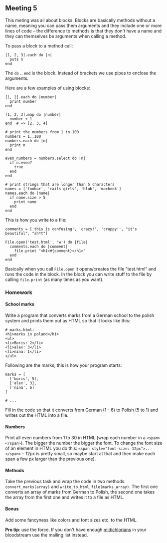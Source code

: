 ## Meeting 5

This meting was all about blocks. Blocks are basically methods without a name, meaning you can pass them arguments and they include one or more lines of code – the difference to methods is that they don't have a name and they can themselves be arguments when calling a method.

To pass a block to a method call:

    [1, 2, 3].each do |n|
      puts n
    end

The `do` .. `end` is the block. Instead of brackets we use pipes to enclose the arguments.

Here are a few examples of using blocks:

    [1, 2].each do |number|
      print number
    end

    [1, 2, 3].map do |number|
      number + 1
    end  # => [2, 3, 4]

    # print the numbers from 1 to 100
    numbers = 1..100
    numbers.each do |n|
      print n
    end

    even_numbers = numbers.select do |n|
      if n.even?
        true
      end
    end

    # print strings that are longer than 5 characters
    names = ['foobar', 'rails girls', 'blub', 'macbook']
    names.each do |name|
      if name.size > 5
        print name
      end
    end

This is how you write to a file:

    comments = ['this is confusing', 'crazy!', 'crappy!', "it's beautiful", "sh*t"]

    File.open('test.html', 'w') do |file|
      comments.each do |comment|
        file.print "<h1>#{comment}</h1>"
      end
    end

Basically when you call `File.open` it opens/creates the file "test.html" and runs the code in the block. In the block you can write stuff to the file by calling `file.print` (as many times as you want).

### Homework

#### School marks

Write a program that converts marks from a German school to the polish system and prints them out as HTML so that it looks like this:

    # marks.html:
    <h1>marks in poland</h1>
    <ul>
    <li>Boris: 2</li>
    <li>alex: 3</li>
    <li>nina: 1</li>
    </ul>

Following are the marks, this is how your program starts:

    marks = [
      ['boris', 5],
      ['alex', 3],
      ['nina', 6]
    ]

    # ...


Fill in the code so that it converts from German (1 - 6) to Polish (5 to 1) and writes out the HTML into a file.

#### Numbers

Print all even numbers from 1 to 30 in HTML (wrap each number in a `<span></span>`). The bigger the number the bigger the font. To change the font size of an element in HTML you do this: `<span style="font-size: 12px">..</span>` – 12px is pretty small, so maybe start at that and then make each span a few px larger than the previous one).

#### Methods

Take the previous task and wrap the code in two methods: `convert_marks(array)` and `write_to_html_file(marks_array)`. The first one converts an array of marks from German to Polish, the second one takes the array from the first one and writes it to a file as HTML.


#### Bonus

Add some fancyness like colors and font sizes etc. to the HTML.


**Pro tip**: use the force. If you don't have enough [midichlorians](http://starwars.wikia.com/wiki/Midi-chlorian) in your bloodstream use the mailing list instead.
